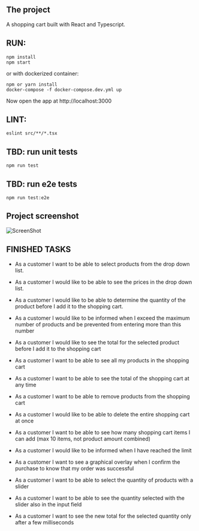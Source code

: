 ## The project
A shopping cart built with React and Typescript.

## RUN:
````
npm install
npm start
````
or with dockerized container:
````
npm or yarn install
docker-compose -f docker-compose.dev.yml up
````
Now open the app at http://localhost:3000


## LINT:
````
eslint src/**/*.tsx
````

## TBD: run unit tests
`npm run test`

## TBD: run e2e tests
`npm run test:e2e`

## Project screenshot
![ScreenShot](https://raw.github.com/ivevil/shopping-cart/main/screenshot.png)

## FINISHED TASKS

* As a customer I want to be able to select products from the drop down list.

* As a customer I would like to be able to see the prices in the drop down list.

* As a customer I would like to be able to determine the quantity of the product before I add it to the shopping cart.

* As a customer I would like to be informed when I exceed the maximum number of products and be prevented from entering more than this number

* As a customer I would like to see the total for the selected product before I add it to the shopping cart

* As a customer I want to be able to see all my products in the shopping cart

* As a customer I want to be able to see the total of the shopping cart at any time

* As a customer I want to be able to remove products from the shopping cart

* As a customer I would like to be able to delete the entire shopping cart at once

* As a customer I want to be able to see how many shopping cart items I can add (max 10 items, not product amount combined)

* As a customer I would like to be informed when I have reached the limit

* As a customer I want to see a graphical overlay when I confirm the purchase to know that my order was successful

* As a customer I want to be able to select the quantity of products with a slider

* As a customer I want to be able to see the quantity selected with the slider also in the input field

* As a customer I want to see the new total for the selected quantity only after a few milliseconds

